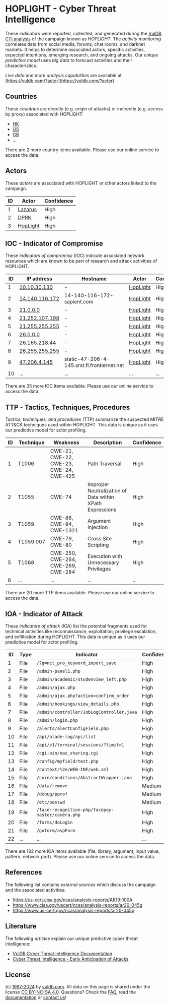 # HOPLIGHT - Cyber Threat Intelligence

These _indicators_ were reported, collected, and generated during the [VulDB CTI analysis](https://vuldb.com/?kb.cti) of the campaign known as _HOPLIGHT_. The _activity monitoring_ correlates data from social media, forums, chat rooms, and darknet markets. It helps to determine associated actors, specific activities, expected intentions, emerging research, and ongoing attacks. Our unique _predictive model_ uses _big data_ to forecast activities and their characteristics.

_Live data_ and more _analysis capabilities_ are available at [https://vuldb.com/?actor](https://vuldb.com/?actor)

## Countries

These _countries_ are directly (e.g. origin of attacks) or indirectly (e.g. access by proxy) associated with HOPLIGHT:

* [HK](https://vuldb.com/?country.hk)
* [US](https://vuldb.com/?country.us)
* [GB](https://vuldb.com/?country.gb)
* ...

There are 2 more country items available. Please use our online service to access the data.

## Actors

These _actors_ are associated with HOPLIGHT or other actors linked to the campaign.

ID | Actor | Confidence
-- | ----- | ----------
1 | [Lazarus](https://vuldb.com/?actor.lazarus) | High
2 | [DPRK](https://vuldb.com/?actor.dprk) | High
3 | [HopLight](https://vuldb.com/?actor.hoplight) | High

## IOC - Indicator of Compromise

These _indicators of compromise_ (IOC) indicate associated network resources which are known to be part of research and attack activities of HOPLIGHT.

ID | IP address | Hostname | Actor | Confidence
-- | ---------- | -------- | ----- | ----------
1 | [10.10.30.130](https://vuldb.com/?ip.10.10.30.130) | - | [HopLight](https://vuldb.com/?actor.hoplight) | High
2 | [14.140.116.172](https://vuldb.com/?ip.14.140.116.172) | 14-140-116-172-sapient.com | [HopLight](https://vuldb.com/?actor.hoplight) | High
3 | [21.0.0.0](https://vuldb.com/?ip.21.0.0.0) | - | [HopLight](https://vuldb.com/?actor.hoplight) | High
4 | [21.252.107.198](https://vuldb.com/?ip.21.252.107.198) | - | [HopLight](https://vuldb.com/?actor.hoplight) | High
5 | [21.255.255.255](https://vuldb.com/?ip.21.255.255.255) | - | [HopLight](https://vuldb.com/?actor.hoplight) | High
6 | [26.0.0.0](https://vuldb.com/?ip.26.0.0.0) | - | [HopLight](https://vuldb.com/?actor.hoplight) | High
7 | [26.165.218.44](https://vuldb.com/?ip.26.165.218.44) | - | [HopLight](https://vuldb.com/?actor.hoplight) | High
8 | [26.255.255.255](https://vuldb.com/?ip.26.255.255.255) | - | [HopLight](https://vuldb.com/?actor.hoplight) | High
9 | [47.206.4.145](https://vuldb.com/?ip.47.206.4.145) | static-47-206-4-145.srst.fl.frontiernet.net | [HopLight](https://vuldb.com/?actor.hoplight) | High
10 | ... | ... | ... | ...

There are 35 more IOC items available. Please use our online service to access the data.

## TTP - Tactics, Techniques, Procedures

_Tactics, techniques, and procedures_ (TTP) summarize the suspected MITRE ATT&CK techniques used within HOPLIGHT. This data is unique as it uses our predictive model for actor profiling.

ID | Technique | Weakness | Description | Confidence
-- | --------- | -------- | ----------- | ----------
1 | T1006 | CWE-21, CWE-22, CWE-23, CWE-24, CWE-425 | Path Traversal | High
2 | T1055 | CWE-74 | Improper Neutralization of Data within XPath Expressions | High
3 | T1059 | CWE-88, CWE-94, CWE-1321 | Argument Injection | High
4 | T1059.007 | CWE-79, CWE-80 | Cross Site Scripting | High
5 | T1068 | CWE-250, CWE-264, CWE-269, CWE-284 | Execution with Unnecessary Privileges | High
6 | ... | ... | ... | ...

There are 20 more TTP items available. Please use our online service to access the data.

## IOA - Indicator of Attack

These _indicators of attack_ (IOA) list the potential fragments used for technical activities like reconnaissance, exploitation, privilege escalation, and exfiltration during HOPLIGHT. This data is unique as it uses our predictive model for actor profiling.

ID | Type | Indicator | Confidence
-- | ---- | --------- | ----------
1 | File | `/?g=net_pro_keyword_import_save` | High
2 | File | `/admin-panel1.php` | High
3 | File | `/admin/academic/studenview_left.php` | High
4 | File | `/admin/ajax.php` | High
5 | File | `/admin/ajax.php?action=confirm_order` | High
6 | File | `/admin/bookings/view_details.php` | High
7 | File | `/admin/controller/JobLogController.java` | High
8 | File | `/admin/login.php` | High
9 | File | `/alerts/alertConfigField.php` | High
10 | File | `/api/blade-log/api/list` | High
11 | File | `/api/v1/terminal/sessions/?limit=1` | High
12 | File | `/cgi-bin/nas_sharing.cgi` | High
13 | File | `/config/myfield/test.php` | High
14 | File | `/context/%2e/WEB-INF/web.xml` | High
15 | File | `/core/conditions/AbstractWrapper.java` | High
16 | File | `/data/remove` | Medium
17 | File | `/debug/pprof` | Medium
18 | File | `/etc/passwd` | Medium
19 | File | `/face-recognition-php/facepay-master/camera.php` | High
20 | File | `/forms/doLogin` | High
21 | File | `/goform/aspForm` | High
22 | ... | ... | ...

There are 182 more IOA items available (file, library, argument, input value, pattern, network port). Please use our online service to access the data.

## References

The following list contains _external sources_ which discuss the campaign and the associated activities:

* https://us-cert.cisa.gov/ncas/analysis-reports/AR19-100A
* https://www.cisa.gov/uscert/ncas/analysis-reports/ar20-045g
* https://www.us-cert.gov/ncas/analysis-reports/ar20-045g

## Literature

The following _articles_ explain our unique predictive cyber threat intelligence:

* [VulDB Cyber Threat Intelligence Documentation](https://vuldb.com/?kb.cti)
* [Cyber Threat Intelligence - Early Anticipation of Attacks](https://www.scip.ch/en/?labs.20201022)

## License

(c) [1997-2024](https://vuldb.com/?kb.changelog) by [vuldb.com](https://vuldb.com/?kb.about). All data on this page is shared under the license [CC BY-NC-SA 4.0](https://creativecommons.org/licenses/by-nc-sa/4.0/). Questions? Check the [FAQ](https://vuldb.com/?kb.faq), read the [documentation](https://vuldb.com/?kb) or [contact us](https://vuldb.com/?contact)!
